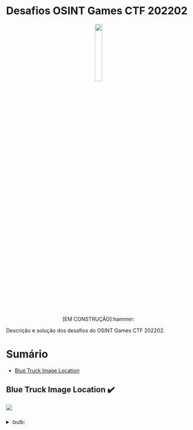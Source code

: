 # Desafios OSINT Games CTF 202202
<p style="text-align:center" align="center">
<img src="https://import.cdn.thinkific.com/568124/courses/1609487/fj6dhvJEQQKmnVw7vDto_osint-games-logo-words-149x48.png" width="20%" /><br>
<p align="center">[EM CONSTRUÇÃO]:hammer:</center></p>
</p>
Descrição e solução dos desafios do OSINT Games CTF 202202.

# Sumário
- [Blue Truck Image Location](#Blue-Truck-Image-Location)


## Blue Truck Image Location <a name="Blue-Truck-Image-Location">:heavy_check_mark:</a>
##### [![](https://img.shields.io/badge/Voltar-Sum%C3%A1rio-blue)](#sumário)

<details>
  
<summary>:bulb:</summary>

1. Autentique e acesse a área do usuário.
2. É possível identificar o uso do seguinte endpoint:
> GET /accountDetails
3. Este endpoint retorna a API Key do usuário autenticado:
```
 {
   "username": "wiener",
   "email": "",
   "apikey": "BDKD9r0wSagpq7fIN6DlyMkmVd8BPVWs",
   "sessions": [
     "VB2znrX8xyrGsfeFTCb7Dv1VBkL5DTuQ"
   ]
 }
```  
3. Programe um código JavaScript para realizar uma requisição GET para o endpoint identificado e obter a API Key.
4. Este código também deve enviar a API Key para o servidor de exploit.
5. O código deve ser armazenado no servidor de exploit e entregue para a vítima.
6. Após o último passo, a API Key deve aparecer no log do servidor de exploit:
>  GET /?apikey=V8YQnKjWB8oGz0YD6tjO4r8V8itPe6Jc
</details>

